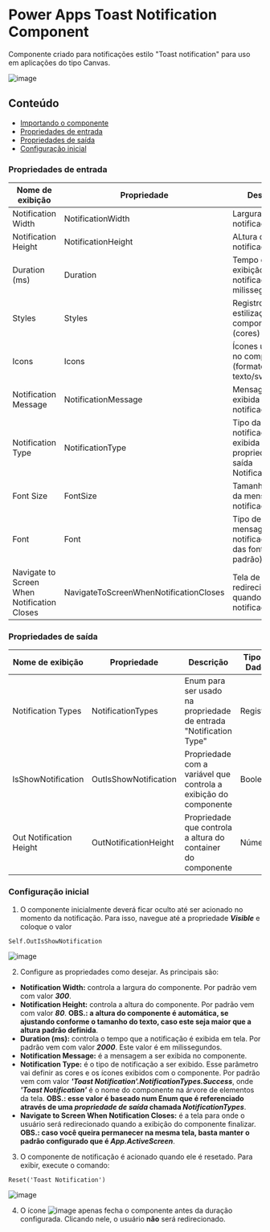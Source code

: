 # Power Apps Toast Notification Component
Componente criado para notificações estilo "Toast notification" para uso em aplicações do tipo Canvas.

![image](https://user-images.githubusercontent.com/47257185/183076234-093002a4-0d9d-4040-8727-87b202f202af.png)


## Conteúdo

- [Importando o componente](https://github.com/eduardoreisfernandes/Power-Apps-Toast-Notification-Component/blob/main/Importando%20o%20componente.md)
- [Propriedades de entrada](#propriedades-de-entrada)
- [Propriedades de saída](#propriedades-de-saída)
- [Configuração inicial](#configuração-inicial)

### Propriedades de entrada

| Nome de exibição | Propriedade | Descrição | Tipo de Dados | Default |
| - | - | - | - | - |
| Notification Width | NotificationWidth | Largura da notificação | Número | 300 |
| Notification Height | NotificationHeight | ALtura da notificação | Número | 80 |
| Duration (ms) | Duration | Tempo de exibição da notificação (em milissegundos) | Número | 2000 |
| Styles | Styles | Registro de estilização do componente (cores) | Registro | [ver registro](https://github.com/eduardoreisfernandes/Power-Apps-Toast-Notification-Component/blob/main/Registros/Styles.md) |
| Icons | Icons | Ícones utilizados no componente (formato texto/svg) | Registro | [ver registro](https://github.com/eduardoreisfernandes/Power-Apps-Toast-Notification-Component/blob/main/Registros/Icons.md) |
| Notification Message | NotificationMessage | Mensagem a ser exibida na notificação | Texto | "Your notification message" |
| Notification Type | NotificationType | Tipo da notificação a ser exibida (enum da propriedade de saída NotificationTypes) | Texto | 'Toast Notification'.NotificationTypes.Success |
| Font Size | FontSize | Tamanho da fonte da mensagem da notificação | Número | 9 |
| Font | Font | Tipo de fonte da mensagem da notificação (enum das fontes padrão) | Texto | Font.'Segoe UI' |
| Navigate to Screen When Notification Closes | NavigateToScreenWhenNotificationCloses | Tela de redirecionamento quando a notificação fechar | Tela | App.ActiveScreen |

### Propriedades de saída

| Nome de exibição | Propriedade | Descrição | Tipo de Dados | Default |
| - | - | - | - | - |
| Notification Types | NotificationTypes | Enum para ser usado na propriedade de entrada "Notification Type" | Registro | [ver registro](https://github.com/eduardoreisfernandes/Power-Apps-Toast-Notification-Component/blob/main/Registros/NotificationTypes.md) |
| IsShowNotification | OutIsShowNotification | Propriedade com a variável que controla a exibição do componente | Booleano | IsVisible (variável interna do componente) |
| Out Notification Height | OutNotificationHeight | Propriedade que controla a altura do container do componente | Número | Max('Toast Notification'.NotificationHeight; lblNotificationMessage.Height + 43) |

### Configuração inicial

1. O componente inicialmente deverá ficar oculto até ser acionado no momento da notificação. Para isso, navegue até a propriedade **_Visible_** e coloque o valor 
```
Self.OutIsShowNotification
```
![image](https://user-images.githubusercontent.com/47257185/182984850-70c5eba9-f118-43d3-9583-f217f98c91cc.png)

2. Configure as propriedades como desejar. As principais são:
  - **Notification Width:** controla a largura do componente. Por padrão vem com valor **_300_**.
  - **Notification Height:** controla a altura do componente. Por padrão vem com valor **_80_**. **OBS.: a altura do componente é automática, se ajustando conforme o tamanho do texto, caso este seja maior que a altura padrão definida**.
  - **Duration (ms):** controla o tempo que a notificação é exibida em tela. Por padrão vem com valor **_2000_**. Este valor é em milissegundos.
  - **Notification Message:** é a mensagem a ser exibida no componente.
  - **Notification Type:** é o tipo de notificação a ser exibido. Esse parâmetro vai definir as cores e os ícones exibidos com o componente. Por padrão vem com valor **_'Toast Notification'.NotificationTypes.Success_**, onde **_'Toast Notification'_** é o nome do componente na árvore de elementos da tela. **OBS.: esse valor é baseado num Enum que é referenciado através de uma _propriedade de saída_ chamada _NotificationTypes_**.
  - **Navigate to Screen When Notification Closes:** é a tela para onde o usuário será redirecionado quando a exibição do componente finalizar. **OBS.: caso você queira permanecer na mesma tela, basta manter o padrão configurado que é _App.ActiveScreen_**.

3. O componente de notificação é acionado quando ele é resetado. Para exibir, execute o comando:
```
Reset('Toast Notification')
```

![image](https://user-images.githubusercontent.com/47257185/182986541-77994ac4-975c-4103-b426-b767ac21d284.png)

4. O ícone ![image](https://user-images.githubusercontent.com/47257185/182986637-97694a24-d56e-4716-b0c2-a396bd4781b4.png) apenas fecha o componente antes da duração configurada. Clicando nele, o usuário **não** será redirecionado.


